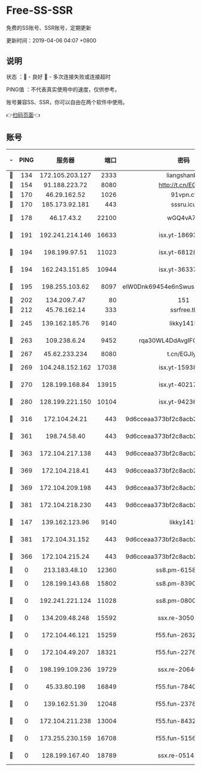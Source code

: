# Free-SS-SSR

免费的SS账号、SSR账号，定期更新

更新时间：2019-04-06 04:07 +0800

## 说明

状态     ：🙂 - 良好 🙁 - 多次连接失败或连接超时

PING值   ：不代表真实使用中的速度，仅供参考。

账号兼容SS、SSR，你可以自由在两个软件中使用。

👉[扫码页面](https://liesauer.github.io/Free-SS-SSR/)👈

## 账号

|-|PING|服务器|端口|密码|加密方式|区域|
|:----:|:----:|:-----:|-----:|:----:|:----:|:----:|
|🙂|134|172.105.203.127|2333|liangshanbo|chacha20|JP|
|🙂|154|91.188.223.72|8080|http://t.cn/EGJIyrl|rc4-md5|RU|
|🙂|170|46.29.162.52|1026|91vpn.cf|rc4-md5|RU|
|🙂|170|185.173.92.181|443|sssru.icu|rc4-md5|RU|
|🙂|178|46.17.43.2|22100|wGQ4vA7D|aes-256-gcm|RU|
|🙂|191|192.241.214.146|16633|isx.yt-18693528|aes-256-cfb|US|
|🙂|194|198.199.97.51|11023|isx.yt-68128426|aes-256-cfb|US|
|🙂|194|162.243.151.85|10944|isx.yt-36337556|aes-256-cfb|US|
|🙂|195|198.255.103.62|8097|eIW0Dnk69454e6nSwuspv9DmS201tQ0D|aes-256-cfb|US|
|🙂|202|134.209.7.47|80|151|chacha20|US|
|🙂|212|45.76.162.14|333|ssrfree.tk|rc4|SG|
|🙂|245|139.162.185.76|9140|likky1415|aes-256-cfb|DE|
|🙂|263|109.238.6.24|9452|rqa30WL4DdAvgIFG6Fs3znzTa|aes-256-cfb|FR|
|🙂|267|45.62.233.234|8080|t.cn/EGJIyrl|rc4-md5|CA|
|🙂|269|104.248.152.162|17038|isx.yt-15938934|aes-256-cfb|SG|
|🙂|270|128.199.168.84|13915|isx.yt-40217254|aes-256-cfb|SG|
|🙂|280|128.199.221.150|10104|isx.yt-94236537|aes-256-cfb|SG|
|🙂|316|172.104.24.21|443|9d6cceaa373bf2c8acb22e60b6a58be6|aes-256-cfb|US|
|🙂|361|198.74.58.40|443|9d6cceaa373bf2c8acb22e60b6a58be6|aes-256-cfb|US|
|🙂|363|172.104.217.138|443|9d6cceaa373bf2c8acb22e60b6a58be6|aes-256-cfb|US|
|🙂|369|172.104.218.41|443|9d6cceaa373bf2c8acb22e60b6a58be6|aes-256-cfb|US|
|🙂|369|172.104.209.198|443|9d6cceaa373bf2c8acb22e60b6a58be6|aes-256-cfb|US|
|🙂|381|172.104.218.230|443|9d6cceaa373bf2c8acb22e60b6a58be6|aes-256-cfb|US|
|🙂|147|139.162.123.96|9140|likky1415|aes-256-cfb|JP|
|🙂|381|172.104.31.152|443|9d6cceaa373bf2c8acb22e60b6a58be6|aes-256-cfb|US|
|🙁|366|172.104.215.24|443|9d6cceaa373bf2c8acb22e60b6a58be6|aes-256-cfb|US|
|🙁|0|213.183.48.10|12360|ss8.pm-61585593|rc4-md5|RU|
|🙁|0|128.199.143.68|15802|ss8.pm-83903752|aes-256-cfb|SG|
|🙁|0|192.241.221.124|11028|ss8.pm-08004110|aes-256-cfb|US|
|🙁|0|134.209.48.248|15592|ssx.re-30501157|aes-256-cfb|US|
|🙁|0|172.104.46.121|15259|f55.fun-26327483|aes-256-cfb|SG|
|🙁|0|172.104.49.207|18321|f55.fun-22761918|aes-256-cfb|SG|
|🙁|0|198.199.109.236|19729|ssx.re-20646999|aes-256-cfb|US|
|🙁|0|45.33.80.198|16849|f55.fun-78403202|aes-256-cfb|US|
|🙁|0|139.162.51.39|12048|f55.fun-23786440|aes-256-cfb|SG|
|🙁|0|172.104.211.238|13004|f55.fun-84327083|aes-256-cfb|US|
|🙁|0|173.255.230.159|16708|f55.fun-51565775|aes-256-cfb|US|
|🙁|0|128.199.167.40|18789|ssx.re-05141157|aes-256-cfb|SG|
